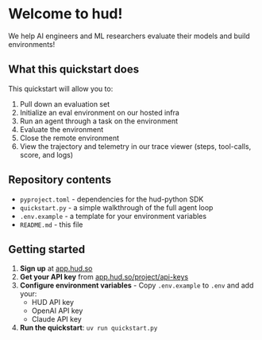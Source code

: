 # Welcome to hud!

We help AI engineers and ML researchers evaluate their models and build environments!

## What this quickstart does

This quickstart will allow you to:
1. Pull down an evaluation set
2. Initialize an eval environment on our hosted infra
3. Run an agent through a task on the environment
4. Evaluate the environment
5. Close the remote environment
6. View the trajectory and telemetry in our trace viewer (steps, tool-calls, score, and logs)

## Repository contents

- `pyproject.toml` - dependencies for the hud-python SDK
- `quickstart.py` - a simple walkthrough of the full agent loop
- `.env.example` - a template for your environment variables
- `README.md` - this file

## Getting started

1. **Sign up** at [app.hud.so](https://app.hud.so)
2. **Get your API key** from [app.hud.so/project/api-keys](https://app.hud.so/project/api-keys)
3. **Configure environment variables** - Copy `.env.example` to `.env` and add your:
   - HUD API key
   - OpenAI API key
   - Claude API key
4. **Run the quickstart**: `uv run quickstart.py` 